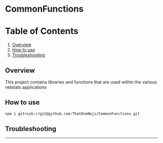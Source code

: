 # CommonFunctions

# Table of Contents
1. [Overview](#overview)
2. [How to use](#howtouse)
3. [Troubleshooting](#troubleshooting)

## Overview

This project contains libraries and functions that are used within the various netstats applications

## How to use

```bash
npm i git+ssh://git@github.com:ThatOneNeji/CommonFunctions.git
```

## Troubleshooting
---

